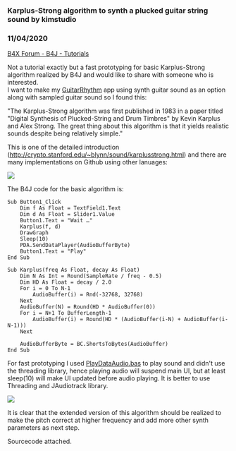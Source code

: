 ### Karplus-Strong algorithm to synth a plucked guitar string sound by kimstudio
### 11/04/2020
[B4X Forum - B4J - Tutorials](https://www.b4x.com/android/forum/threads/124204/)

Not a tutorial exactly but a fast prototyping for basic Karplus-Strong algorithm realized by B4J and would like to share with someone who is interested.  
I want to make my [GuitarRhythm](https://www.b4x.com/android/forum/threads/guitar-rhythm.123303/) app using synth guitar sound as an option along with sampled guitar sound so I found this:  
  
"The Karplus-Strong algorithm was first published in 1983 in a paper titled "Digital Synthesis of Plucked-String and Drum Timbres" by Kevin Karplus and Alex Strong. The great thing about this algorithm is that it yields realistic sounds despite being relatively simple."   
  
This is one of the detailed introduction (<http://crypto.stanford.edu/~blynn/sound/karplusstrong.html>) and there are many implementations on Github using other lanuages:  
  
![](https://www.b4x.com/android/forum/attachments/102451)  
  
The B4J code for the basic algorithm is:  

```B4X
Sub Button1_Click  
    Dim f As Float = TextField1.Text  
    Dim d As Float = Slider1.Value  
    Button1.Text = "Wait …"  
    Karplus(f, d)  
    DrawGraph  
    Sleep(10)  
    PDA.SendDataPlayer(AudioBufferByte)  
    Button1.Text = "Play"  
End Sub  
  
Sub Karplus(freq As Float, decay As Float)  
    Dim N As Int = Round(SampleRate / freq - 0.5)  
    Dim HD As Float = decay / 2.0  
    For i = 0 To N-1  
        AudioBuffer(i) = Rnd(-32768, 32768)  
    Next  
    AudioBuffer(N) = Round(HD * AudioBuffer(0))  
    For i = N+1 To BufferLength-1  
        AudioBuffer(i) = Round(HD * (AudioBuffer(i-N) + AudioBuffer(i-N-1)))  
    Next  
      
    AudioBufferByte = BC.ShortsToBytes(AudioBuffer)  
End Sub
```

  
  
For fast prototyping I used [PlayDataAudio.bas](https://www.b4x.com/android/forum/attachments/playdataaudio-bas.97840/) to play sound and didn't use the threading library, hence playing audio will suspend main UI, but at least sleep(10) will make UI updated before audio playing. It is better to use Threading and JAudiotrack library.  
  
![](https://www.b4x.com/android/forum/attachments/102453)  
  
It is clear that the extended version of this algorithm should be realized to make the pitch correct at higher frequency and add more other synth parameters as next step.  
  
Sourcecode attached.